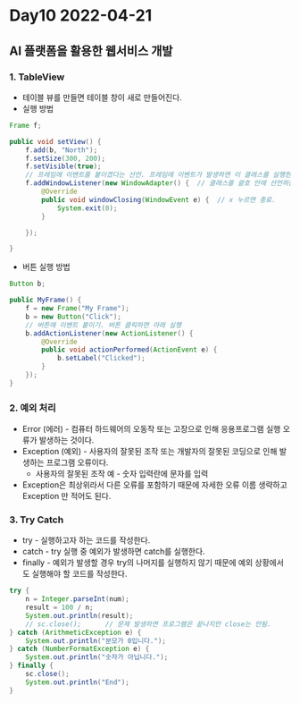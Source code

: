 # Day10 2022-04-21

## AI 플랫폼을 활용한 웹서비스 개발

### 1. TableView

- 테이블 뷰를 만들면 테이블 창이 새로 만들어진다.
- 실행 방법

```java
Frame f;

public void setView() {
    f.add(b, "North");
    f.setSize(300, 200);
    f.setVisible(true);
    // 프레임에 이벤트를 붙이겠다는 선언. 프레임에 이벤트가 발생하면 이 클래스를 실행한다.
    f.addWindowListener(new WindowAdapter() {  // 클래스를 괄호 안에 선언하는 방법 
        @Override
        public void windowClosing(WindowEvent e) {  // x 누르면 종료.
            System.exit(0);
        }  

    });  

}
```

- 버튼 실행 방법

``` java
Button b;

public MyFrame() {
    f = new Frame("My Frame");
    b = new Button("Click");
    // 버튼에 이벤트 붙이기. 버튼 클릭하면 아래 실행
    b.addActionListener(new ActionListener() {
        @Override
        public void actionPerformed(ActionEvent e) {
            b.setLabel("Clicked");
        }
    });
}
```

### 2. 예외 처리

- Error (에러) - 컴퓨터 하드웨어의 오동작 또는 고장으로 인해 응용프로그램 실행 오류가 발생하는 것이다.
- Exception (예외) - 사용자의 잘못된 조작 또는 개발자의 잘못된 코딩으로 인해 발생하는 프로그램 오류이다.
  - 사용자의 잘못된 조작 예 - 숫자 입력란에 문자를 입력
- Exception은 최상위라서 다른 오류를 포함하기 때문에 자세한 오류 이름 생략하고 Exception 만 적어도 된다.

### 3. Try Catch

- try - 실행하고자 하는 코드를 작성한다.
- catch - try 실행 중 예외가 발생하면 catch를 실행한다.
- finally - 예외가 발생할 경우 try의 나머지를 실행하지 않기 때문에 예외 상황에서도 실행해야 할 코드를 작성한다.

```java
try {
    n = Integer.parseInt(num);
    result = 100 / n;
    System.out.println(result);
    // sc.close();		// 문제 발생하면 프로그램은 끝나지만 close는 안됨.
} catch (ArithmeticException e) {
    System.out.println("분모가 0입니다.");
} catch (NumberFormatException e) {
    System.out.println("숫자가 아닙니다.");
} finally {
    sc.close();
    System.out.println("End");
}
```

